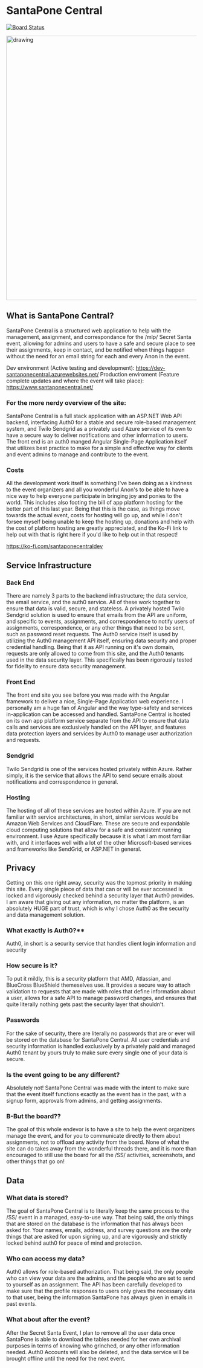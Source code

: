 # SantaPone Central

[![Board Status](https://dev.azure.com/santapone/275cd44b-4a45-4978-92cf-c96f59c14bec/73ea5cf8-3ebb-4dba-8c57-95c3427ce42a/_apis/work/boardbadge/f2579203-5dc9-4a6c-8de6-57056d0bb37f)](https://dev.azure.com/santapone/275cd44b-4a45-4978-92cf-c96f59c14bec/_boards/board/t/73ea5cf8-3ebb-4dba-8c57-95c3427ce42a/Microsoft.RequirementCategory)

<img src="https://github.com/SantaPoneCentralDev/santaponecentral/blob/48c71564fde41a92363bd6752e71209362a32879/.github/readme%20assets/balconyblitz.png" alt="drawing" width="700"/>

## What is SantaPone Central?
SantaPone Central is a structured web application to help with the management, assignment, and correspondance for the /mlp/ Secret Santa event, allowing for admins and users to have a safe and secure place to see their assignments, keep in contact, and be notified when things happen without the need for an email string for each and every Anon in the event.

Dev environment (Active testing and development): https://dev-santaponecentral.azurewebsites.net/
Production enviroment (Feature complete updates and where the event will take place): https://www.santaponecentral.net/


### For the more nerdy overview of the site:
SantaPone Central is a full stack application with an ASP.NET Web API backend, interfacing Auth0 for a stable and secure role-based management system, and Twilo Sendgrid as a privately used Azure service of its own to have a secure way to deliver notifications and other information to users. The front end is an auth0 manged Angular Single-Page Application itself that utilizes best practice to make for a simple and effective way for clients and event admins to manage and contribute to the event.

### Costs
All the development work itself is something I've been doing as a kindness to the event organizers and all you wonderful Anon's to be able to have a nice way to help everyone participate in bringing joy and ponies to the world. This includes also footing the bill of app platform hosting for the better part of this last year. Being that this is the case, as things move towards the actual event, costs for hosting will go up, and while I don't forsee myself being unable to keep the hosting up, donations and help with the cost of platform hosting are greatly appreciated, and the Ko-Fi link to help out with that is right here if you'd like to help out in that respect!

https://ko-fi.com/santaponecentraldev

## Service Infrastructure

### Back End
There are namely 3 parts to the backend infrastructure; the data service, the email service, and the auth0 service. All of these work together to ensure that data is valid, secure, and stateless. A privately hosted Twilo Sendgrid solution is used to ensure that emails from the API are uniform, and specific to events, assignments, and correspondence to notify users of assignments, correspondence, or any other things that need to be sent, such as password reset requests. The Auth0 service itself is used by utilizing the Auth0 management API itself, ensuring data security and proper credential handling. Being that it as API running on it's own domain, requests are only allowed to come from this site, and the Auth0 tenants used in the data security layer. This specifically has been rigorously tested for fidelity to ensure data security management.

### Front End
The front end site you see before you was made with the Angular framework to deliver a nice, Single-Page Application web experience. I personally am a huge fan of Angular and the way type-safety and services in-application can be accessed and handled. SantaPone Central is hosted on its own app platform service separate from the API to ensure that data calls and services are exclusively handled on the API layer, and features data protection layers and services by Auth0 to manage user authorization and requests.

### Sendgrid
Twilo Sendgrid is one of the services hosted privately within Azure. Rather simply, it is the service that allows the API to send secure emails about notifications and correspondence in general.

### Hosting
The hosting of all of these services are hosted within Azure. If you are not familiar with service architectures, in short, similar services would be Amazon Web Services and CloudFlare. These are secure and expandable cloud computing solutions that allow for a safe and consistent running environment. I use Azure specifically because it is what I am most familiar with, and it interfaces well with a lot of the other Microsoft-based services and frameworks like SendGrid, or ASP.NET in general.

## Privacy
Getting on this one right away, security was the topmost priority in making this site. Every single piece of data that can or will be ever accessed is locked and vigorously checked behind a security layer that Auth0 provides. I am aware that giving out any information, no matter the platform, is an absolutely HUGE part of trust, which is why I chose Auth0 as the security and data management solution.

### What exactly is Auth0?**
Auth0, in short is a security service that handles client login information and security

### How secure is it?
To put it mildly, this is a security platform that AMD, Atlassian, and BlueCross BlueShield themeselves use. It provides a secure way to attach validation to requests that are made with roles that define information about a user, allows for a safe API to manage password changes, and ensures that quite literally nothing gets past the security layer that shouldn't.

### Passwords
For the sake of security, there are literally no passwords that are or ever will be stored on the database for SantaPone Central. All user credentials and security information is handled exclusively by a privately paid and managed Auth0 tenant by yours truly to make sure every single one of your data is secure.

### Is the event going to be any different?
Absolutely not! SantaPone Central was made with the intent to make sure that the event itself functions exactly as the event has in the past, with a signup form, approvals from admins, and getting assignments.

### B-But the board??
The goal of this whole endevor is to have a site to help the event organizers manage the event, and for you to communicate directly to them about assignments, not to offload any activity from the board. None of what the site can do takes away from the wonderful threads there, and it is more than encouraged to still use the board for all the /SS/ activities, screenshots, and other things that go on!

## Data

### What data is stored?
The goal of SantaPone Central is to literally keep the same process to the /SS/ event in a managed, easy-to-use way. That being said, the only things that are stored on the database is the information that has always been asked for. Your names, emails, address, and survey questions are the only things that are asked for upon signing up, and are vigorously and strictly locked behind auth0 for peace of mind and protection.

### Who can access my data?
Auth0 allows for role-based authorization. That being said, the only people who can view your data are the admins, and the people who are set to send to yourself as an assignment. The API has been carefully developed to make sure that the profile responses to users only gives the necessary data to that user, being the information SantaPone has always given in emails in past events.

### What about after the event?
After the Secret Santa Event, I plan to remove all the user data once SantaPone is able to download the tables needed for her own archival purposes in terms of knowing who grinched, or any other information needed. Auth0 Accounts will also be deleted, and the data service will be brought offline until the need for the next event.

